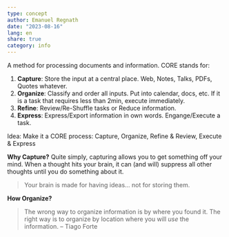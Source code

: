 ```yaml
---
type: concept
author: Emanuel Regnath
date: "2023-08-16"
lang: en
share: true
category: info
---
```


A method for processing documents and information. CORE stands for:

1. **Capture**: Store the input at a central place. Web, Notes, Talks, PDFs, Quotes whatever.
2. **Organize**: Classify and order all inputs. Put into calendar, docs, etc. 
   If it is a task that requires less than 2min, execute immediately.
3. **Refine**: Review/Re-Shuffle tasks or Reduce information.
4. **Express**: Express/Export information in own words. Engange/Execute a task.

Idea: Make it a CORE process: Capture, Organize, Refine & Review, Execute & Express


**Why Capture?** Quite simply, capturing allows you to get something off your mind. When a thought hits your brain, it can (and will) suppress all other thoughts until you do something about it.

> Your brain is made for having ideas... not for storing them.

**How Organize?**

> The wrong way to organize information is by where you found it. The right way is to organize by location where you will *use* the information. – Tiago Forte




